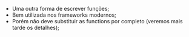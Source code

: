 * Uma outra forma de escrever funções;
* Bem utilizada nos frameworks modernos;
* Porém não deve substituir as functions por completo (veremos mais tarde os detalhes);


